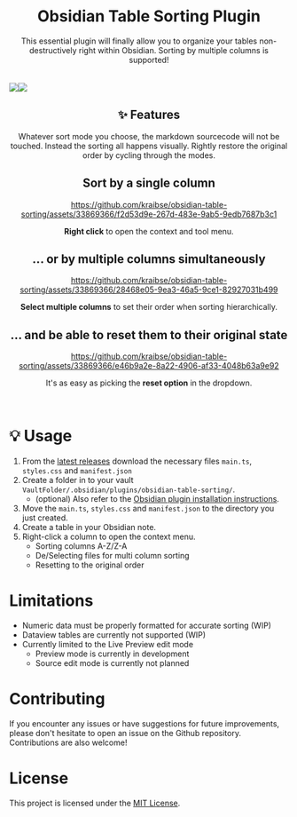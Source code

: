 <div align="center">
	<h1>Obsidian Table Sorting Plugin</h1>
	<span>This essential plugin will finally allow you to organize your tables non-destructively right within Obsidian. Sorting by multiple columns is supported!</span> 
	<br/>
	<br/>
	<div style="display: flex; flex-direction: row; margin-top: 1rem !important;">
		<img src="https://github.com/kraibse/obsidian-table-sorting/assets/33869366/ba459ed2-cd5f-48a4-8494-42fa7a5d9091" />
		<img src="https://img.shields.io/badge/TypeScript-007ACC?style=for-the-badge&logo=typescript&logoColor=white" />
	</div>
	<h2>✨ Features</h2>
	<span>Whatever sort mode you choose, the markdown sourcecode will not be touched. Instead the sorting all happens visually. Rightly restore the original order by cycling through the modes.</span>
</div>


<div align="center">
<h2>Sort by a single column</h2>

https://github.com/kraibse/obsidian-table-sorting/assets/33869366/f2d53d9e-267d-483e-9ab5-9edb7687b3c1
 
<p><strong>Right click</strong> to open the context and tool menu.</p>
</div>

<div align="center">
<h2>... or by multiple columns simultaneously</h2>
 
https://github.com/kraibse/obsidian-table-sorting/assets/33869366/28468e05-9ea3-46a5-9ce1-82927031b499
	
<p><strong>Select multiple columns</strong> to set their order when sorting hierarchically.</p>
</div>


<div align="center">
<h2>... and be able to reset them to their original state</h2>

https://github.com/kraibse/obsidian-table-sorting/assets/33869366/e46b9a2e-8a22-4906-af33-4048b63a9e92

<p>It's as easy as picking the <strong>reset option</strong> in the dropdown.</p>
</div>

<br>

# 💡 Usage
1.  From the [latest releases](https://github.com/kraibse/obsidian-table-sorting/releases) download the necessary files  `main.ts`, `styles.css` and `manifest.json`
2.  Create a folder in to your vault `VaultFolder/.obsidian/plugins/obsidian-table-sorting/`.
	- (optional) Also refer to the [Obsidian plugin installation instructions](https://help.obsidian.md/Extending+Obsidian/Community+plugins).
3.  Move the `main.ts`, `styles.css` and `manifest.json` to the directory you just created.
4.  Create a table in your Obsidian note.
5.  Right-click a column to open the context menu.
    - Sorting columns A-Z/Z-A 
    - De/Selecting files for multi column sorting
    - Resetting to the original order 


# Limitations

- Numeric data must be properly formatted for accurate sorting (WIP)
- Dataview tables are currently not supported (WIP)
- Currently limited to the Live Preview edit mode
   - Preview mode is currently in development
   - Source edit mode is currently not planned

# Contributing

If you encounter any issues or have suggestions for future improvements, please don't hesitate to open an issue on the Github repository. Contributions are also welcome!

# License

This project is licensed under the [MIT License](LICENSE).
